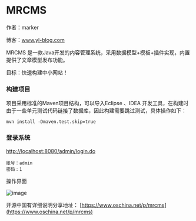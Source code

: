 MRCMS
========

作者：marker

博客：www.yl-blog.com

MRCMS 是一款Java开发的内容管理系统，采用数据模型+模板+插件实现，内置提供了文章模型发布功能。

目标：快速构建中小网站！



### 构建项目

项目采用标准的Maven项目结构，可以导入Eclipse 、IDEA 开发工具，在构建时由于一些单元测试代码链接了数据库，因此构建需要跳过测试，具体操作如下：


```
mvn install -Dmaven.test.skip=true
```


###  登录系统

[http://localhost:8080/admin/login.do](http://localhost:8080/admin/login.do)
```
账号：admin
密码：1
```

操作界面

![image](http://static.oschina.net/uploads/space/2014/0721/123006_tPjQ_218887.png)

开源中国有详细说明分享地址：
[https://www.oschina.net/p/mrcms](https://www.oschina.net/p/mrcms)


